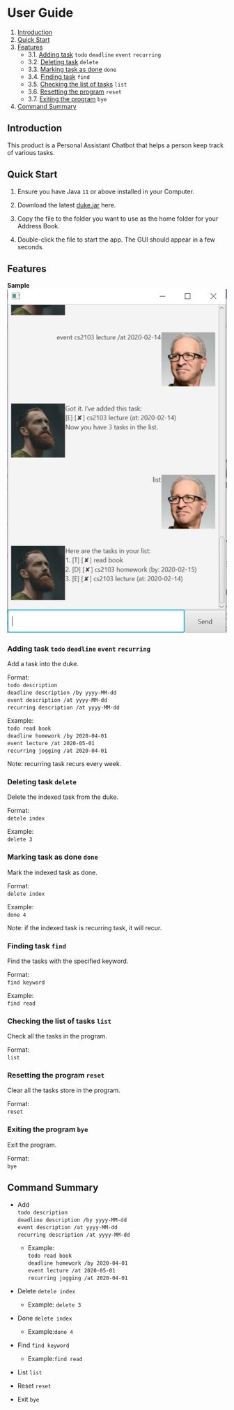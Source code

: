 # User Guide

1. [Introduction](#introduction)
1. [Quick Start](#quick-start)
1. [Features](#features)  
    * 3.1. [Adding task](#adding-task) `todo` `deadline` `event` `recurring` 
    * 3.2. [Deleting task](#deleting-task) `delete`
    * 3.3. [Marking task as done](#marking-task-as-done) `done`
    * 3.4. [Finding task](#finding-task) `find`
    * 3.5. [Checking the list of tasks](#checking-the-list-of-tasks) `list`
    * 3.6. [Resetting the program](#resetting-the-program) `reset`
    * 3.7. [Exiting the program](#exiting-the-program) `bye`
1. [Command Summary](#command-summary)

## <a name="introduction"></a> Introduction
This product is a Personal Assistant Chatbot that helps a person keep track of various tasks.

## <a name="quick-start"></a> Quick Start
1. Ensure you have Java `11` or above installed in your Computer.

1. Download the latest [duke.jar](https://github.com/FangShaoHua94/duke/releases/tag/v0.3) here.

1. Copy the file to the folder you want to use as the home folder for your Address Book.

1. Double-click the file to start the app. The GUI should appear in a few seconds.

## <a name="features"></a> Features

**Sample**
![Ui](https://github.com/FangShaoHua94/duke/blob/master/docs/image/Ui.PNG)
 
### <a name="adding task"></a> Adding task `todo` `deadline` `event` `recurring`
Add a task into the duke.  

Format:  
`todo description`  
`deadline description /by yyyy-MM-dd`  
`event description /at yyyy-MM-dd`  
`recurring description /at yyyy-MM-dd`

Example:  
`todo read book`    
`deadline homework /by 2020-04-01`  
`event lecture /at 2020-05-01`  
`recurring jogging /at 2020-04-01`

Note: recurring task recurs every week.

### <a name="deleting-task"></a> Deleting task `delete`
Delete the indexed task from the duke. 

Format:  
`detele index`

Example:  
`delete 3`

### <a name="marking-task-as-done"></a> Marking task as done `done`
Mark the indexed task as done.  

Format:  
`delete index`

Example:  
`done 4`

Note: if the indexed task is recurring task, it will recur.

### <a name="finding-task"></a> Finding task `find`
Find the tasks with the specified keyword.  

Format:  
`find keyword`  

Example:  
`find read`

### <a name="checking-the-list-of-tasks"></a> Checking the list of tasks `list`
Check all the tasks in the program.  

Format:  
`list`  

### <a name="resetting-the-program"></a>Resetting the program `reset`
Clear all the tasks store in the program.

Format:  
`reset`

### <a name="exiting-the-program"></a> Exiting the program `bye`
Exit the program.

Format:  
`bye`

## <a name="command-summary"></a> Command Summary
* Add   
`todo description`  
`deadline description /by yyyy-MM-dd`  
`event description /at yyyy-MM-dd`  
`recurring description /at yyyy-MM-dd`  
  * Example:  
    `todo read book`    
    `deadline homework /by 2020-04-01`  
    `event lecture /at 2020-05-01`  
    `recurring jogging /at 2020-04-01`  
    
* Delete `detele index`
    * Example: `delete 3`

* Done `delete index`
    * Example:`done 4`

* Find `find keyword`  
    * Example:`find read`

* List `list`  

* Reset `reset`

* Exit `bye` 


